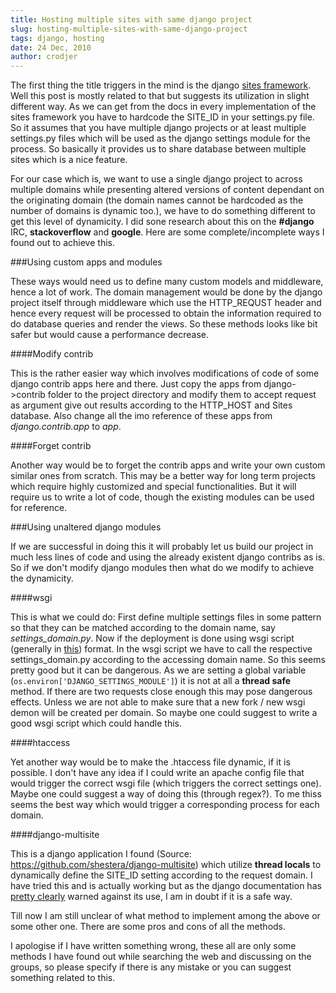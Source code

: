 ```yaml
---
title: Hosting multiple sites with same django project 
slug: hosting-multiple-sites-with-same-django-project 
tags: django, hosting 
date: 24 Dec, 2010 
author: crodjer 
---
```


The first thing the title triggers in the mind is the django [sites
framework](http://docs.djangoproject.com/en/dev/ref/contrib/sites/). Well this
post is mostly related to that but suggests its utilization in slight different
way. As we can get from the docs in every implementation of the sites framework
you have to hardcode the SITE_ID in your settings.py file. So it assumes that
you have multiple django projects or at least multiple settings.py files which
will be used as the django settings module for the process. So basically it
provides us to share database between multiple sites which is a nice feature.

For our case which is, we want to use a single django project to across multiple
domains while presenting altered versions of content dependant on the
originating domain (the domain names cannot be hardcoded as the number of
domains is dynamic too.), we have to do something different to get this level of
dynamicity. I did sone research about this on the **#django** IRC,
**stackoverflow** and **google**. Here are some complete/incomplete ways I found
out to achieve this.

###Using custom apps and modules

These ways would need us to define many custom models and middleware, hence a
lot of work. The domain management would be done by the django project itself
through middleware which use the HTTP_REQUST header and hence every request will
be processed to obtain the information required to do database queries and
render the views. So these methods looks like bit safer but would cause a
performance decrease. 

####Modify contrib

This  is the rather easier way which involves modifications of code of some
django contrib apps here and there.  Just copy the apps from django->contrib
folder to the project directory and modify them to accept request as argument
give out results according to the HTTP_HOST and Sites database. Also change all
the imo reference of these apps from *django.contrib.app* to *app*.

####Forget contrib

Another way would be to forget the contrib apps and write your own custom
similar ones from scratch. This may be a better way for long term projects which
require highly customized and special functionalities. But it will require us to
write a lot of code, though the existing modules can be used for reference. 

###Using unaltered django modules

If we are successful in doing this it will probably let us build our project in
much less lines of code and using the already existent django contribs as is. So
if we don't modify django modules then what do we modify to achieve the
    dynamicity.

####wsgi

This is what we could do: First define multiple settings files in some pattern
so that they can be matched according to the domain name, say
*settings_domain.py*.  Now if the deployment is done using wsgi script
(generally in
[this](http://docs.djangoproject.com/en/dev/howto/deployment/modwsgi/)) format.
In the wsgi script we have to call the respective settings_domain.py according
to the accessing domain name. So this seems pretty good but it can be dangerous.
As we are setting a global variable (`os.environ['DJANGO_SETTINGS_MODULE']`) it
is not at all a **thread safe** method. If there are two requests close enough
this may pose dangerous effects.  Unless we are not able to make sure that a new
fork / new wsgi demon will be created per domain. So maybe one could suggest to
write a good wsgi script which could handle this.

####htaccess

Yet another way would be to make the .htaccess file dynamic, if it is possible.
I don't have any idea if I could write an apache config file that would trigger
the correct wsgi file (which triggers the correct settings one). Maybe one could
suggest a way of doing this (through regex?). To me thiss seems the best way
which would trigger a corresponding process for each domain.

####django-multisite

This is a django application I found (Source:
https://github.com/shestera/django-multisite) which utilize **thread locals** to
dynamically define the SITE_ID setting according to the request domain. I have
tried this and is actually working but as the django documentation has [pretty
clearly](http://code.djangoproject.com/wiki/CookBookThreadlocalsAndUser) warned
against its use, I am in doubt if it is a safe way. 

Till now I am still unclear of what method to implement among the above or some
other one. There are some pros and cons of all the methods.  

I apologise if I have written something wrong, these all are only some methods I
have found out while searching the web and discussing on the groups, so please
specify if there is any mistake or you can suggest something related to this.
